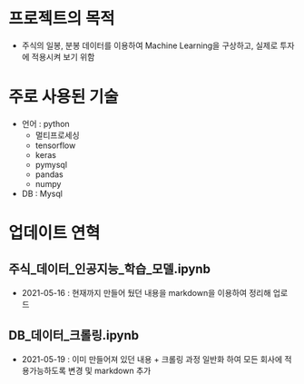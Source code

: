 # 프로젝트의 목적
* 주식의 일봉, 분봉 데이터를 이용하여 Machine Learning을 구상하고, 실제로 투자에 적용시켜 보기 위함

# 주로 사용된 기술
* 언어 : python
  * 멀티프로세싱
  * tensorflow
  * keras
  * pymysql
  * pandas
  * numpy
* DB : Mysql

# 업데이트 연혁

## 주식_데이터_인공지능_학습_모델.ipynb
* 2021-05-16 : 현재까지 만들어 뒀던 내용을 markdown을 이용하여 정리해 업로드

## DB_데이터_크롤링.ipynb
* 2021-05-19 : 이미 만들어져 있던 내용 + 크롤링 과정 일반화 하여 모든 회사에 적용가능하도록 변경 및 markdown 추가
